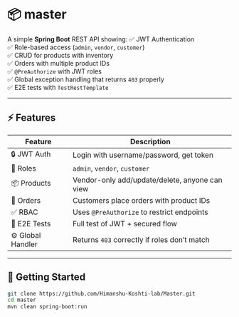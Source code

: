 # 📦 master

A simple **Spring Boot** REST API showing:
✅ JWT Authentication  
✅ Role-based access (`admin`, `vendor`, `customer`)  
✅ CRUD for products with inventory  
✅ Orders with multiple product IDs  
✅ `@PreAuthorize` with JWT roles  
✅ Global exception handling that returns `403` properly  
✅ E2E tests with `TestRestTemplate`

---

## ⚡ Features

| Feature | Description |
|---------|-------------|
| 🔒 JWT Auth | Login with username/password, get token |
| 👥 Roles | `admin`, `vendor`, `customer` |
| 📦 Products | Vendor-only add/update/delete, anyone can view |
| 🛒 Orders | Customers place orders with product IDs |
| ✅ RBAC | Uses `@PreAuthorize` to restrict endpoints |
| 🧪 E2E Tests | Full test of JWT + secured flow |
| ⚙️ Global Handler | Returns `403` correctly if roles don’t match |

---

## 🚀 Getting Started

```bash
git clone https://github.com/Himanshu-Koshti-lab/Master.git
cd master
mvn clean spring-boot:run
